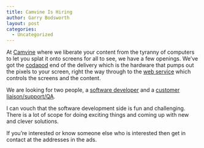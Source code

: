 ```yaml
---
title: Camvine Is Hiring
author: Garry Bodsworth
layout: post
categories:
  - Uncategorized
---
```

At [Camvine][1] where we liberate your content from the tyranny of computers to let you splat it onto screens for all to see, we have a few openings. We&#8217;ve got the [codapod][2] end of the delivery which is the hardware that pumps out the pixels to your screen, right the way through to the [web service][3] which controls the screens and the content.

We are looking for two people, a [software developer][4] and a [customer liaison/support/QA][5].

I can vouch that the software development side is fun and challenging. There is a lot of scope for doing exciting things and coming up with new and clever solutions.

If you&#8217;re interested or know someone else who is interested then get in contact at the addresses in the ads.

 [1]: http://www.camvine.com
 [2]: http://camvine.com/products/coda/hardware
 [3]: http://camvine.com/products/coda/webservice
 [4]: http://www.cambridgenetwork.co.uk/vacancies/article/default.aspx?objid=65552
 [5]: http://www.cambridgenetwork.co.uk/vacancies/article/default.aspx?objid=65554